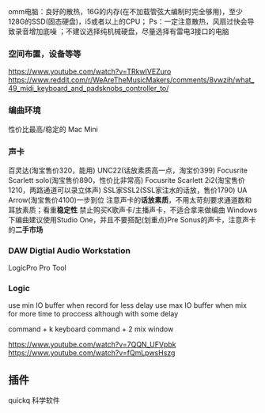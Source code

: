omm电脑：良好的散热，16G的内存(在不加载管弦大编制时完全够用)，至少128G的SSD(固态硬盘)，i5或者以上的CPU；
 Ps：一定注意散热，风扇过快会导致录音增加底噪
；不建议选择纯机械硬盘，尽量选择有雷电3接口的电脑


### 空间布置，设备等等
https://www.youtube.com/watch?v=TRkwIVEZuro
https://www.reddit.com/r/WeAreTheMusicMakers/comments/8vwzih/what_49_midi_keyboard_and_padsknobs_controller_to/

### 编曲环境
性价比最高/稳定的 Mac Mini

### 声卡
百灵达(淘宝售价320，能用)
UNC22(话放素质高一点，淘宝价399)
Focusrite Scarlett solo(淘宝售价890，性价比非常高)
Focusrite Scarlett 2i2(淘宝售价1210，两路通道可以录立体声)
SSL家SSL2(SSL家注水的话放，售价1790)
UA Arrow(淘宝售价4100)一步到位
注意声卡的**话放素质**，不用太苛刻要求通道数和耳放素质；看重**稳定性**
禁止购买K歌声卡/主播声卡，不适合拿来做编曲
Windows下编曲建议使用Studio One，并且不要搭配(划重点)Pre Sonus的声卡，注意声卡的**二手市场**



### DAW Digtial Audio Workstation

LogicPro
Pro Tool

[1]: https://www.zhihu.com/question/22591520 "Logic Pro 和 Ableton Live 这两个音频宿主的优缺点分别是什么？"
[2]: https://equipboard.com/ "Musicians and their gear."

### Logic

use min IO buffer when record for less delay
use max IO buffer when mix for more time to proccess although with some delay

command + k keyboard
command + 2 mix window

https://www.youtube.com/watch?v=7QQN_UFVpbk
https://www.youtube.com/watch?v=fQmLpwsHszg

## 插件
quickq 科学软件
